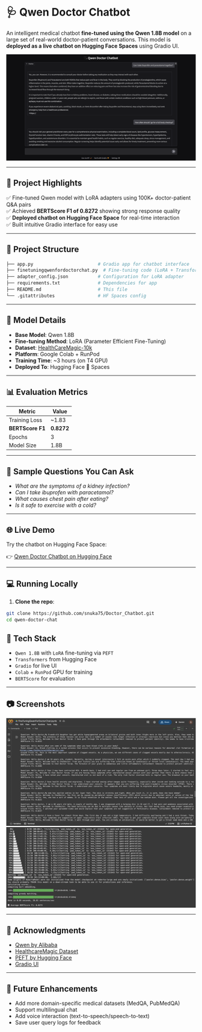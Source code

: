 # 🩺 Qwen Doctor Chatbot

An intelligent medical chatbot **fine-tuned using the Qwen 1.8B model** on a large set of real-world doctor-patient conversations. This model is **deployed as a live chatbot on Hugging Face Spaces** using Gradio UI.

![Chatbot Screenshot](ChatBot.png)

---

## 🚀 Project Highlights

✅ Fine-tuned Qwen model with LoRA adapters using 100K+ doctor-patient Q&A pairs  
✅ Achieved **BERTScore F1 of 0.8272** showing strong response quality  
✅ **Deployed chatbot on Hugging Face Space** for real-time interaction  
✅ Built intuitive Gradio interface for easy use  

---

## 📁 Project Structure

```bash
├── app.py                        # Gradio app for chatbot interface
├── finetuningqwenfordoctorchat.py  # Fine-tuning code (LoRA + Transformers)
├── adapter_config.json           # Configuration for LoRA adapter
├── requirements.txt              # Dependencies for app
├── README.md                     # This file              
└── .gitattributes                # HF Spaces config
```

---

## 🤖 Model Details

- **Base Model**: Qwen 1.8B
- **Fine-tuning Method**: LoRA (Parameter Efficient Fine-Tuning)
- **Dataset**: [HealthCareMagic-10k](https://www.kaggle.com/datasets/punyaslokaprusty/chatdoctor)
- **Platform**: Google Colab + RunPod
- **Training Time**: ~3 hours (on T4 GPU)
- **Deployed To**: Hugging Face 🤗 Spaces

---

## 📊 Evaluation Metrics

| Metric             | Value    |
|--------------------|----------|
| Training Loss      | ~1.83    |
| **BERTScore F1**   | **0.8272** |
| Epochs             | 3        |
| Model Size         | 1.8B     |

---

## 🧪 Sample Questions You Can Ask

- *What are the symptoms of a kidney infection?*  
- *Can I take ibuprofen with paracetamol?*  
- *What causes chest pain after eating?*  
- *Is it safe to exercise with a cold?*  

---

## 🌐 Live Demo

Try the chatbot on Hugging Face Space:

👉 [Qwen Doctor Chatbot on Hugging Face](https://huggingface.co/spaces/snuka75/qwen-doctor-chat)

---

## 💻 Running Locally

1. **Clone the repo**:
```bash
git clone https://github.com/snuka75/Doctor_Chatbot.git
cd qwen-doctor-chat
```

## 🧠 Tech Stack

- `Qwen 1.8B` with `LoRA` fine-tuning via `PEFT`
- `Transformers` from Hugging Face
- `Gradio` for live UI
- `Colab` + `RunPod` GPU for training
- `BERTScore` for evaluation

---

## 📷 Screenshots

![Sample results](1.png)
![Accuracy](2.png)

---

## 🙏 Acknowledgments

- [Qwen by Alibaba](https://huggingface.co/Qwen)
- [HealthcareMagic Dataset](https://www.kaggle.com/punyaslokaprusty/chatdoctor)
- [PEFT by Hugging Face](https://github.com/huggingface/peft)
- [Gradio UI]([https://89ad3a3fcd195b4bf6.gradio.live])

---

## 🔮 Future Enhancements

- Add more domain-specific medical datasets (MedQA, PubMedQA)
- Support multilingual chat
- Add voice interaction (text-to-speech/speech-to-text)
- Save user query logs for feedback

